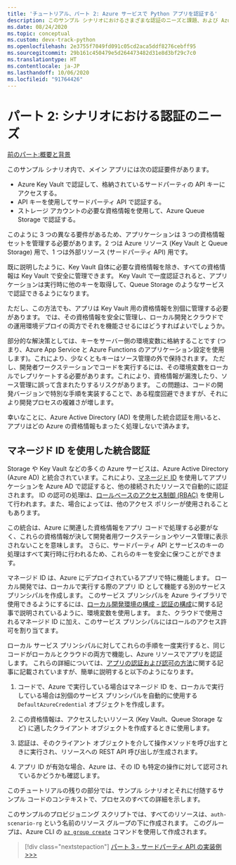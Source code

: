 ```yaml
---
title: 'チュートリアル、パート 2: Azure サービスで Python アプリを認証する'
description: このサンプル シナリオにおけるさまざまな認証のニーズと課題、および Azure 統合認証を使用してこれらの課題にどのように対応するかについて説明します。
ms.date: 08/24/2020
ms.topic: conceptual
ms.custom: devx-track-python
ms.openlocfilehash: 2e3755f7049fd091c05cd2aca5ddf8276cebff95
ms.sourcegitcommit: 29b161c450479e5d264473482d31e8d3bf29c7c0
ms.translationtype: HT
ms.contentlocale: ja-JP
ms.lasthandoff: 10/06/2020
ms.locfileid: "91764426"
---
```

# <a name="part-2-authentication-needs-in-the-scenario"></a>パート 2: シナリオにおける認証のニーズ

[前のパート:概要と背景](walkthrough-tutorial-authentication-01.md)

このサンプル シナリオ内で、メイン アプリには次の認証要件があります。

- Azure Key Vault で認証して、格納されているサードパーティの API キーにアクセスする。
- API キーを使用してサードパーティ API で認証する。
- ストレージ アカウントの必要な資格情報を使用して、Azure Queue Storage で認証する。

このように 3 つの異なる要件があるため、アプリケーションは 3 つの資格情報セットを管理する必要があります。2 つは Azure リソース (Key Vault と Queue Storage) 用で、1 つは外部リソース (サードパーティ API) 用です。

既に説明したように、Key Vault 自体に必要な資格情報を除き、すべての資格情報は Key Vault で安全に管理できます。 Key Vault で一度認証されると、アプリケーションは実行時に他のキーを取得して、Queue Storage のようなサービスで認証できるようになります。

ただし、この方法でも、アプリは Key Vault 用の資格情報を別個に管理する必要があります。 では、その資格情報を安全に管理し、ローカル開発とクラウドでの運用環境デプロイの両方でそれを機能させるにはどうすればよいでしょうか。

部分的な解決策としては、キーをサーバー側の環境変数に格納することです (つまり、Azure App Service と Azure Functions のアプリケーション設定を使用します)。これにより、少なくともキーはソース管理の外で保持されます。 ただし、開発者ワークステーションでコードを実行するには、その環境変数をローカルでレプリケートする必要があります。これにより、資格情報が漏洩したり、ソース管理に誤って含まれたりするリスクがあります。 この問題は、コードの開発バージョンで特別な手順を実装することで、ある程度回避できますが、それにより開発プロセスの複雑さが増します。

幸いなことに、Azure Active Directory (AD) を使用した統合認証を用いると、アプリはどの Azure の資格情報もまったく処理しないで済みます。

## <a name="integrated-authentication-with-managed-identity"></a>マネージド ID を使用した統合認証

Storage や Key Vault などの多くの Azure サービスは、Azure Active Directory (Azure AD) と統合されています。これにより、[マネージド ID](/azure/active-directory/managed-identities-azure-resources/overview) を使用してアプリケーションを Azure AD で認証すると、他の接続されたリソースで自動的に認証されます。 ID の認可の処理は、[ロールベースのアクセス制御 (RBAC)](/azure/role-based-access-control/role-assignments-steps) を使用して行われます。また、場合によっては、他のアクセス ポリシーが使用されることもあります。

この統合は、Azure に関連した資格情報をアプリ コードで処理する必要がなく、これらの資格情報が決して開発者用ワークステーションやソース管理に表示されないことを意味します。 さらに、サードパーティ API とサービスのキーの処理はすべて実行時に行われるため、これらのキーを安全に保つことができます。

マネージド ID は、Azure にデプロイされているアプリで特に機能します。 ローカル開発では、ローカルで実行する際のアプリ ID として機能する別のサービス プリンシパルを作成します。 このサービス プリンシパルを Azure ライブラリで使用できるようにするには、[ローカル開発環境の構成 - 認証の構成](configure-local-development-environment.md#configure-authentication)に関する記事で説明されているように、環境変数を使用します。 また、クラウドで使用されるマネージド ID に加え、このサービス プリンシパルにはロールのアクセス許可を割り当てます。

ローカル サービス プリンシパルに対してこれらの手順を一度実行すると、同じコードがローカルとクラウドの両方で機能し、Azure リソースでアプリを認証します。 これらの詳細については、[アプリの認証および認可の方法](azure-sdk-authenticate.md)に関する記事に記載されていますが、簡単に説明すると以下のようになります。

1. コードで、Azure で実行している場合はマネージド ID を、ローカルで実行している場合は別個のサービス プリンシパルを自動的に使用する `DefaultAzureCredential` オブジェクトを作成します。

1. この資格情報は、アクセスしたいリソース (Key Vault、Queue Storage など) に適したクライアント オブジェクトを作成するときに使用します。

1. 認証は、そのクライアント オブジェクトを介して操作メソッドを呼び出すときに実行され、リソースへの REST API 呼び出しが生成されます。

1. アプリ ID が有効な場合、Azure は、その ID も特定の操作に対して認可されているかどうかも確認します。

このチュートリアルの残りの部分では、サンプル シナリオとそれに付随するサンプル コードのコンテキストで、プロセスのすべての詳細を示します。

このサンプルのプロビジョニング スクリプトでは、すべてのリソースは、`auth-scenario-rg` という名前のリソース グループの下に作成されます。 このグループは、Azure CLI の [`az group create`](/cli/azure/group#az-group-create) コマンドを使用して作成されます。

> [!div class="nextstepaction"]
> [パート 3 - サードパーティ API の実装例 >>>](walkthrough-tutorial-authentication-03.md)
